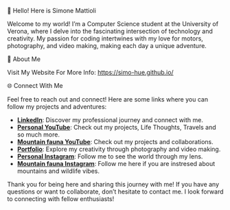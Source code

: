 👋 Hello! Here is Simone Mattioli

Welcome to my world! I’m a Computer Science student at the University of Verona, where I delve into the fascinating intersection of technology and creativity. My passion for coding intertwines with my love for motors, photography, and video making, making each day a unique adventure.

🚀 About Me

Visit My Website For More Info: https://simo-hue.github.io/

🌐 Connect With Me

Feel free to reach out and connect! Here are some links where you can follow my projects and adventures:

- **[LinkedIn]()**: Discover my professional journey and connect with me.
- **[Personal YouTube](https://www.youtube.com/@SimosDiary2003)**: Check out my projects, Life Thoughts, Travels and so much more.
- **[Mountain fauna YouTube](https://www.youtube.com/@mountainfaunalover)**: Check out my projects and collaborations.
- **[Portfolio](https://simo-hue.github.io/)**: Explore my creativity through photography and video making.
- **[Personal Instagram](https://www.instagram.com/simo___one/)**: Follow me to see the world through my lens.
- **[Mountain fauna Instagram](https://www.instagram.com/mountainfaunalover/)**: Follow me here if you are instresed about mountains and wildlife vibes.

Thank you for being here and sharing this journey with me! If you have any questions or want to collaborate, don’t hesitate to contact me. I look forward to connecting with fellow enthusiasts!
